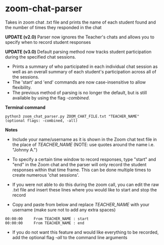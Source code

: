 # zoom-chat-parser
Takes in zoom chat .txt file and prints the name of each student found and the number of times they responded in the chat

**UPDATE (v2.0)** Parser now ignores the Teacher's chats and allows you to specify when to record student responses

**UPDATE (v3.0)** Default parsing method now tracks student participation during the specified chat sessions. 
- Prints a summary of who participated in each individual chat session as well as an overall summary of each student's participation across all of the sessions. 
- The 'start' and 'end' commands are now case-insensitive to allow flexibility. 
- The previous method of parsing is no longer the default, but is still available by using the flag *-combined*.

**Terminal command**
```
python3 zoom_chat_parser.py ZOOM_CHAT_FILE.txt "TEACHER_NAME" (optional flags: -combined, -all)
```

**Notes**
- Include your name/username as it is shown in the Zoom chat text file in the place of *TEACHER_NAME* (NOTE: use quotes around the name i.e. "Johnny A.")

- To specify a certain time window to record responses, type "start" and "end" in the Zoom chat and the parser will only record the student responses within that time frame. This can be done multiple times to create numerous 'chat sessions'. 
- If you were not able to do this during the zoom call, you can edit the raw .txt file and insert these lines where you would like to start and stop the record
- Copy and paste from below and replace *TEACHER_NAME* with your username (make sure not to add any extra spaces)
```
00:00:00	 From TEACHER_NAME : start
00:00:00	 From TEACHER_NAME : end
```

- If you do not want this feature and would like everything to be recorded, add the optional flag *-all* to the command line arguments
